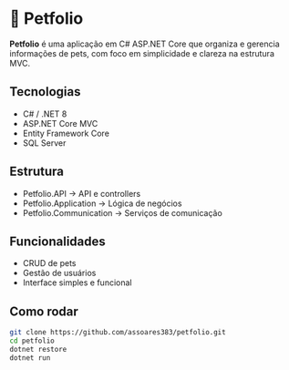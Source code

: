 # 🐶 Petfolio

**Petfolio** é uma aplicação em C# ASP.NET Core que organiza e gerencia informações de pets, com foco em simplicidade e clareza na estrutura MVC.

## Tecnologias
- C# / .NET 8
- ASP.NET Core MVC
- Entity Framework Core
- SQL Server

## Estrutura

- Petfolio.API -> API e controllers
- Petfolio.Application -> Lógica de negócios
- Petfolio.Communication -> Serviços de comunicação

## Funcionalidades
- CRUD de pets
- Gestão de usuários
- Interface simples e funcional

## Como rodar
```bash
git clone https://github.com/assoares383/petfolio.git
cd petfolio
dotnet restore
dotnet run
